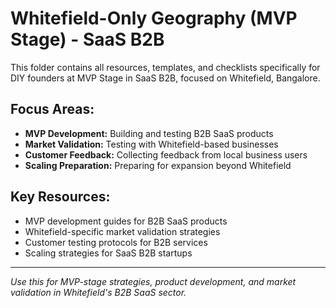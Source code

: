 # Whitefield-Only Geography (MVP Stage) - SaaS B2B

This folder contains all resources, templates, and checklists specifically for DIY founders at MVP Stage in SaaS B2B, focused on Whitefield, Bangalore.

## Focus Areas:
- **MVP Development:** Building and testing B2B SaaS products
- **Market Validation:** Testing with Whitefield-based businesses
- **Customer Feedback:** Collecting feedback from local business users
- **Scaling Preparation:** Preparing for expansion beyond Whitefield

## Key Resources:
- MVP development guides for B2B SaaS products
- Whitefield-specific market validation strategies
- Customer testing protocols for B2B services
- Scaling strategies for SaaS B2B startups

---

*Use this for MVP-stage strategies, product development, and market validation in Whitefield's B2B SaaS sector.* 